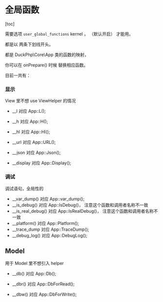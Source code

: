 # 全局函数
[toc]

需要选项 `user_global_functions` kernel ，  （默认开启） 才能用。

都是以 两条下划线开头。

都是 DuckPhp\Core\App 类的函数的映射，


你可以在 onPrepare() 时候 替换相应函数。


目前一共有：

### 显示

View 里不想  use ViewHelper 的情况

- __l 对应 App::L();

- __h 对应 App::H();

- __hl 对应 App::Hl();

- __url 对应 App::URL();

-  __json 对应 App::Json(); 

-  __display 对应 App::Display();


### 调试

调试语句，全局性的

- __var_dump() 对应 App::var_dump();
- __is_debug() 对应 App::IsDebug()， 注意这个函数和调用者名称不一致
- __is_real_debug() 对应 App::IsRealDebug()， 注意这个函数和调用者名称不一致
- __platform() 对应 App::Platform();
- __trace_dump 对应 App::TraceDump();
- __debug_log() 对应 App::DebugLog();

## Model 

用于 Model 里不想引入 helper 

- __db() 对应 App::Db();

- __dbr() 对应 App::DbForRead();

- __dbw() 对应 App::DbForWrite();






